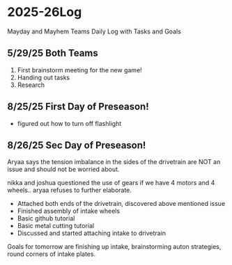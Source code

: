 # 2025-26Log
Mayday and Mayhem Teams Daily Log with Tasks and Goals

## 5/29/25 Both Teams
1. First brainstorm meeting for the new game!
2. Handing out tasks
3. Research

## 8/25/25 First Day of Preseason!

- figured out how to turn off flashlight

## 8/26/25 Sec Day of Preseason!

Aryaa says the tension imbalance in the sides of the drivetrain are NOT an issue and should not be worried about. 

nikka and joshua questioned the use of gears if we have 4 motors and 4 wheels.. aryaa refuses to further elaborate.

- Attached both ends of the drivetrain, discovered above mentioned issue
- Finished assembly of intake wheels
- Basic github tutorial
- Basic metal cutting tutorial
- Discussed and started attaching intake to drivetrain

Goals for tomorrow are finishing up intake, brainstorming auton strategies, round corners of intake plates.
